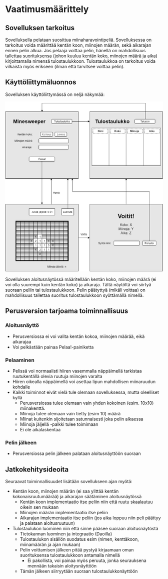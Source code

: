 # Vaatimusmäärittely

## Sovelluksen tarkoitus

Sovelluksella pelataan suosittua miinaharavointipeliä. Sovelluksessa on tarkoitus voida määrittää kentän koon, miinojen määrän, sekä aikarajan ennen pelin alkua. Jos pelaaja voittaa pelin, hänellä on mahdollisuus tallettaa suorituksensa (johon kuuluu kentän koko, miinojen määrä ja aika) kirjoittamalla nimensä tulostaulukkoon. Tulostaulukkoa on tarkoitus voida vilkaista myös erikseen (ilman että tarvitsee voittaa pelin).


## Käyttöliittymäluonnos

Sovelluksen käyttöliittymässä on neljä näkymää:

<img src="https://github.com/stentho/otm-harjoitustyo/blob/master/Minesweeper/dokumentaatio/kuvat/MinesweeperOTM.png">

Sovelluksen aloitusnäytössä määritellään kentän koko, miinojen määrä (ei voi olla suurempi kuin kentän koko) ja aikaraja. Tältä näytöltä voi siirtyä suoraan peliin tai tulostaulukkoon. Pelin päätyttyä (mikäli voittaa) on mahdollisuus tallettaa suoritus tulostaulukkoon syöttämällä nimellä.

## Perusversion tarjoama toiminnallisuus

### Aloitusnäyttö

- Perusversiossa ei voi valita kentän kokoa, miinojen määrää, eikä aikarajaa
- Voi pelkästään painaa Pelaa!-painiketta

### Pelaaminen

- Pelissä voi normaalisti hiiren vasemmalla näppäimellä tarkistaa ruutukentällä olevia ruutuja miinojen varalta
- Hiiren oikealla näppäimellä voi asettaa lipun mahdollisen miinaruudun kohdalle
- Kaikki toiminnot eivät vielä tule olemaan sovelluksessa, mutta oleelliset kyllä
  - Perusversiossa tulee olemaan vain yhden kokoinen (esim. 10x10) miinakenttä.
  - Miinoja tulee olemaan vain tietty (esim 10) määrä
  - Miinat kuitenkin sijoitetaan satunnaisesti joka pelin alkaessa
  - Miinoja jäljellä -palkki tulee toimimaan
  - Ei ole aikalaskentaa

### Pelin jälkeen

- Perusversiossa pelin jälkeen palataan aloitusnäyttöön suoraan

## Jatkokehitysideoita

Seuraavat toiminnallisuudet lisätään sovellukseen ajan myötä:

- Kentän koon, miinojen määrän (ei saa ylittää kentän kokonaisruutumäärää) ja aikarajan säätäminen aloitusnäytössä
  - Kentän koon implementaatio itse peliin niin että ruutu skaalautuu oikein sen mukaan
  - Miinojen määrän implementaatio itse peliin
  - Aikarajan implementaatio itse peliin (jos aika loppuu niin peli päättyy ja palataan aloitusruutuun)
- Tulostaulukon luominen niin että sinne pääsee suoraan aloitusnäytöstä
  - Tietokannan luominen ja integraatio (Daoilla)
  - Tulostaulukon sisällön suodatus esim (nimen, kenttäkoon, miinamäärän ja ajan mukaan)
  - Pelin voittamisen jälkeen pitää pystyä kirjaamaan oman suorituksensa tulostaulukkoon antamalla nimellä
    - Ei pakollista, voi painaa myös peruuta, jonka seurauksena mennään takaisin aloitysnäyttöön
  - Tämän jälkeen siirryytään suoraan tulostaulukkonäyttöön
